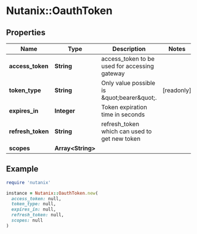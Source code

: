 # Nutanix::OauthToken

## Properties

| Name | Type | Description | Notes |
| ---- | ---- | ----------- | ----- |
| **access_token** | **String** | access_token to be used for accessing gateway |  |
| **token_type** | **String** | Only value possible is \&quot;bearer\&quot;. | [readonly] |
| **expires_in** | **Integer** | Token expiration time in seconds |  |
| **refresh_token** | **String** | refresh_token which can used to get new token |  |
| **scopes** | **Array&lt;String&gt;** |  |  |

## Example

```ruby
require 'nutanix'

instance = Nutanix::OauthToken.new(
  access_token: null,
  token_type: null,
  expires_in: null,
  refresh_token: null,
  scopes: null
)
```


